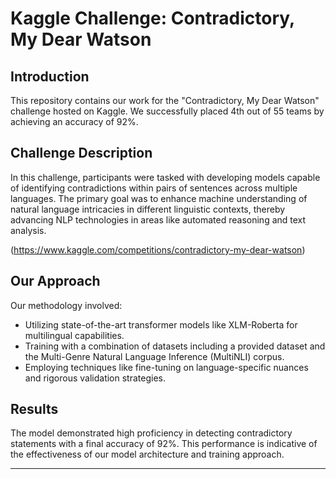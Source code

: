 # Kaggle Challenge: Contradictory, My Dear Watson

## Introduction
This repository contains our work for the "Contradictory, My Dear Watson" challenge hosted on Kaggle. We successfully placed 4th out of 55 teams by achieving an accuracy of 92%.

## Challenge Description
In this challenge, participants were tasked with developing models capable of identifying contradictions within pairs of sentences across multiple languages. The primary goal was to enhance machine understanding of natural language intricacies in different linguistic contexts, thereby advancing NLP technologies in areas like automated reasoning and text analysis.

(https://www.kaggle.com/competitions/contradictory-my-dear-watson)

## Our Approach
Our methodology involved:
- Utilizing state-of-the-art transformer models like XLM-Roberta for multilingual capabilities.
- Training with a combination of datasets including a provided dataset and the Multi-Genre Natural Language Inference (MultiNLI) corpus.
- Employing techniques like fine-tuning on language-specific nuances and rigorous validation strategies.

## Results
The model demonstrated high proficiency in detecting contradictory statements with a final accuracy of 92%. This performance is indicative of the effectiveness of our model architecture and training approach.

---
